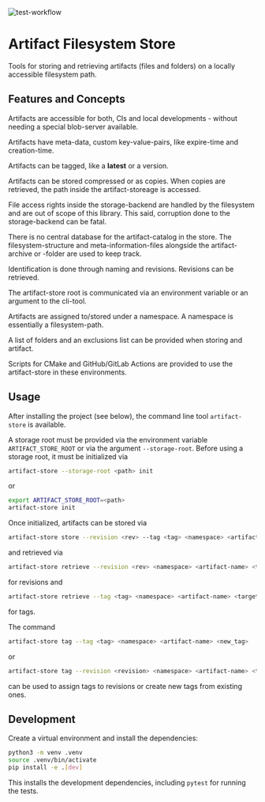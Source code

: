 ![test-workflow](https://github.com/pboettch/artifact-store/actions/workflows/python-package.yml/badge.svg)

# Artifact Filesystem Store

Tools for storing and retrieving artifacts (files and folders) on a locally accessible filesystem path.

## Features and Concepts

Artifacts are accessible for both, CIs and local developments - without needing a special blob-server available.

Artifacts have meta-data, custom key-value-pairs, like expire-time and creation-time.

Artifacts can be tagged, like a **latest** or a version.

Artifacts can be stored compressed or as copies. When copies are retrieved, the path inside the artifact-storeage
is accessed.

File access rights inside the storage-backend are handled by the filesystem and are out of scope of this library. 
This said, corruption done to the storage-backend can be fatal.

There is no central database for the artifact-catalog in the store. The filesystem-structure and 
meta-information-files alongside the artifact-archive or -folder are used to keep track.

Identification is done through naming and revisions. Revisions can be retrieved.

The artifact-store root is communicated via an environment variable or an argument to the cli-tool.

Artifacts are assigned to/stored under a namespace. A namespace is essentially a filesystem-path.

A list of folders and an exclusions list can be provided when storing and artifact.

Scripts for CMake and GitHub/GitLab Actions are provided to use the artifact-store in these environments.

## Usage

After installing the project (see below), the command line tool `artifact-store` is available.

A storage root must be provided via the environment variable `ARTIFACT_STORE_ROOT` or
via the argument `--storage-root`. Before using a storage root, it must be initialized
via 

```bash
artifact-store --storage-root <path> init
```

or 

```bash
export ARTIFACT_STORE_ROOT=<path>
artifact-store init
```

Once initialized, artifacts can be stored via

```bash
artifact-store store --revision <rev> --tag <tag> <namespace> <artifact-name> <paths/glob...>
```

and retrieved via

```bash
artifact-store retrieve --revision <rev> <namespace> <artifact-name> <target-path>
```

for revisions and 

```bash
artifact-store retrieve --tag <tag> <namespace> <artifact-name> <target-path>
```

for tags.


The command

```bash
artifact-store tag --tag <tag> <namespace> <artifact-name> <new_tag>
```

or

```bash
artifact-store tag --revision <revision> <namespace> <artifact-name> <tag>
```

can be used to assign tags to revisions or create new tags from existing ones.

## Development

Create a virtual environment and install the dependencies:

```bash
python3 -m venv .venv
source .venv/bin/activate
pip install -e .[dev]
``` 

This installs the development dependencies, including `pytest` for running the tests.